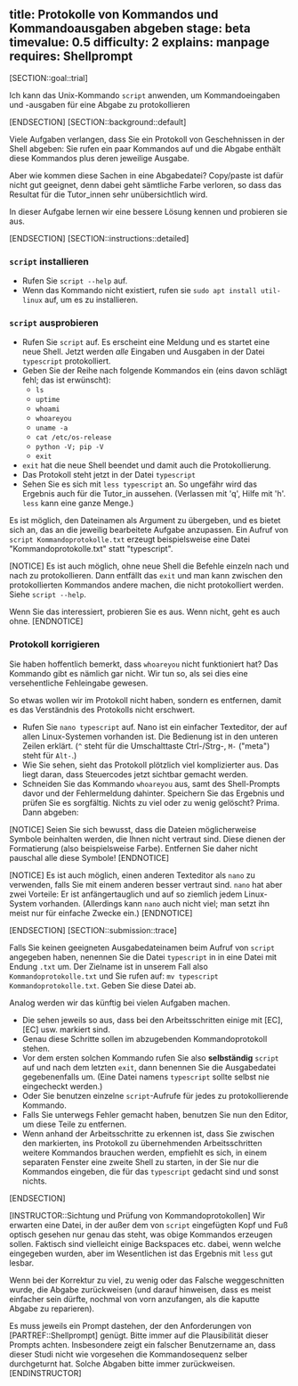 title: Protokolle von Kommandos und Kommandoausgaben abgeben
stage: beta
timevalue: 0.5
difficulty: 2
explains: manpage
requires: Shellprompt
---
[SECTION::goal::trial]

Ich kann das Unix-Kommando `script` anwenden, um Kommandoeingaben und -ausgaben 
für eine Abgabe zu protokollieren

[ENDSECTION]
[SECTION::background::default]

Viele Aufgaben verlangen, dass Sie ein Protokoll von Geschehnissen in der Shell
abgeben: Sie rufen ein paar Kommandos auf und die Abgabe enthält diese Kommandos plus
deren jeweilige Ausgabe.

Aber wie kommen diese Sachen in eine Abgabedatei?
Copy/paste ist dafür nicht gut geeignet, denn dabei geht sämtliche Farbe verloren,
so dass das Resultat für die Tutor_innen sehr unübersichtlich wird.

In dieser Aufgabe lernen wir eine bessere Lösung kennen und probieren sie aus.

[ENDSECTION]
[SECTION::instructions::detailed]

### `script` installieren

- Rufen Sie `script --help` auf.
- Wenn das Kommando nicht existiert, rufen sie `sudo apt install util-linux` auf,
  um es zu installieren.


### `script` ausprobieren

- Rufen Sie `script` auf.
  Es erscheint eine Meldung und es startet eine neue Shell.
  Jetzt werden _alle_ Eingaben und Ausgaben in der Datei `typescript` protokolliert.
- Geben Sie der Reihe nach folgende Kommandos ein (eins davon schlägt fehl; das ist erwünscht):
    - `ls`
    - `uptime`
    - `whoami`
    - `whoareyou`
    - `uname -a`
    - `cat /etc/os-release`
    - `python -V; pip -V`
    - `exit`
- `exit` hat die neue Shell beendet und damit auch die Protokollierung.
- Das Protokoll steht jetzt in der Datei `typescript`
- Sehen Sie es sich mit `less typescript` an.
  So ungefähr wird das Ergebnis auch für die Tutor_in aussehen.
  (Verlassen mit 'q', Hilfe mit 'h'. `less` kann eine ganze Menge.)

Es ist möglich, den Dateinamen als Argument zu übergeben, und es bietet sich an, das an die
jeweilig bearbeitete Aufgabe anzupassen. Ein Aufruf von `script Kommandoprotokolle.txt` erzeugt
beispielsweise eine Datei "Kommandoprotokolle.txt" statt "typescript".
  
[NOTICE]
Es ist auch möglich, ohne neue Shell die Befehle einzeln nach und nach zu protokollieren.
Dann entfällt das `exit` und man kann zwischen den protokollierten Kommandos
andere machen, die nicht protokolliert werden.
Siehe `script --help`. 

Wenn Sie das interessiert, probieren Sie es aus.
Wenn nicht, geht es auch ohne.
[ENDNOTICE]


### Protokoll korrigieren

Sie haben hoffentlich bemerkt, dass `whoareyou` nicht funktioniert hat?
Das Kommando gibt es nämlich gar nicht.
Wir tun so, als sei dies eine versehentliche Fehleingabe gewesen.

So etwas wollen wir im Protokoll nicht haben, sondern es entfernen, damit es das
Verständnis des Protokolls nicht erschwert.

- Rufen Sie `nano typescript` auf.
  Nano ist ein einfacher Texteditor, der auf allen Linux-Systemen vorhanden ist.
  Die Bedienung ist in den unteren Zeilen erklärt. 
  (`^` steht für die Umschalttaste Ctrl-/Strg-, `M-` ("meta") steht für `Alt-`.)
- Wie Sie sehen, sieht das Protokoll plötzlich viel komplizierter aus.
  Das liegt daran, dass Steuercodes jetzt sichtbar gemacht werden.
- Schneiden Sie das Kommando `whoareyou` aus, samt des Shell-Prompts davor
  und der Fehlermeldung dahinter.
  Speichern Sie das Ergebnis und prüfen Sie es sorgfältig.
  Nichts zu viel oder zu wenig gelöscht? Prima. Dann abgeben:
  
[NOTICE]
Seien Sie sich bewusst, dass die Dateien möglicherweise Symbole beinhalten werden, die Ihnen nicht vertraut
sind. Diese dienen der Formatierung (also beispielsweise Farbe). 
Entfernen Sie daher nicht pauschal alle diese Symbole!
[ENDNOTICE]

[NOTICE]
Es ist auch möglich, einen anderen Texteditor als `nano` zu verwenden,
falls Sie mit einem anderen besser vertraut sind.
`nano` hat aber zwei Vorteile: Er ist anfängertauglich und auf so ziemlich jedem
Linux-System vorhanden.
(Allerdings kann `nano` auch nicht viel; man setzt ihn meist nur für einfache Zwecke ein.)
[ENDNOTICE]

[ENDSECTION]
[SECTION::submission::trace]

Falls Sie keinen geeigneten Ausgabedateinamen beim Aufruf von `script` angegeben haben,
nenennen Sie die Datei `typescript` in in eine Datei mit Endung `.txt` um.
Der Zielname ist in unserem Fall also `Kommandoprotokolle.txt` und Sie rufen auf:
`mv typescript Kommandoprotokolle.txt`.
Geben Sie diese Datei ab.

Analog werden wir das künftig bei vielen Aufgaben machen.

- Die sehen jeweils so aus, dass bei den Arbeitsschritten einige mit 
  [EC], [EC] usw. markiert sind.
- Genau diese Schritte sollen im abzugebenden Kommandoprotokoll stehen.
- Vor dem ersten solchen Kommando rufen Sie also **selbständig** `script` auf
  und nach dem letzten `exit`, dann benennen Sie die Ausgabedatei gegebenenfalls um.
  (Eine Datei namens `typescript` sollte selbst nie eingecheckt werden.)
- Oder Sie benutzen einzelne `script`-Aufrufe für jedes zu protokollierende Kommando.
- Falls Sie unterwegs Fehler gemacht haben, benutzen Sie nun den Editor,
  um diese Teile zu entfernen.
- Wenn anhand der Arbeitsschritte zu erkennen ist, dass Sie zwischen den
  markierten, ins Protokoll zu übernehmenden Arbeitsschritten weitere
  Kommandos brauchen werden, empfiehlt es sich, in einem separaten Fenster eine zweite Shell zu
  starten, in der Sie nur die Kommandos eingeben, die für das `typescript`
  gedacht sind und sonst nichts.

[ENDSECTION]

[INSTRUCTOR::Sichtung und Prüfung von Kommandoprotokollen]
Wir erwarten eine Datei, in der außer dem von `script` eingefügten Kopf und Fuß
optisch gesehen nur genau das steht, was obige Kommandos erzeugen sollen.
Faktisch sind vielleicht einige Backspaces etc. dabei, wenn welche eingegeben wurden,
aber im Wesentlichen ist das Ergebnis mit `less` gut lesbar.

Wenn bei der Korrektur zu viel, zu wenig oder das Falsche weggeschnitten wurde,
die Abgabe zurückweisen (und darauf hinweisen, dass es meist einfacher sein dürfte,
nochmal von vorn anzufangen, als die kaputte Abgabe zu reparieren).

Es muss jeweils ein Prompt dastehen, 
der den Anforderungen von [PARTREF::Shellprompt] genügt.
Bitte immer auf die Plausibilität dieser Prompts achten.
Insbesondere zeigt ein falscher Benutzername an, dass dieser Studi nicht wie
vorgesehen die Kommandosequenz selber durchgeturnt hat.
Solche Abgaben bitte immer zurückweisen.
[ENDINSTRUCTOR]
